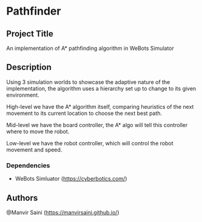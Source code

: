 # Pathfinder

## Project Title

An implementation of A* pathfinding algorithm in WeBots Simulator

## Description

Using 3 simulation worlds to showcase the adaptive nature of the implementation, the algorithm uses a hierarchy set up to change to its given environment. 

High-level we have the A* algorithm itself, comparing heuristics of the next movement to its current location to choose the next best path. 

Mid-level we have the board controller, the A* algo will tell this controller where to move the robot.

Low-level we have the robot controller, which will control the robot movement and speed.



### Dependencies

* WeBots Simluator (https://cyberbotics.com/)

## Authors

@Manvir Saini (https://manvirsaini.github.io/)
